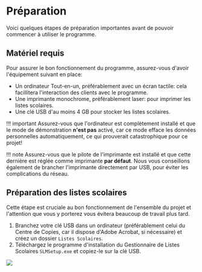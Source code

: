 # Préparation

Voici quelques étapes de préparation importantes avant de pouvoir commencer à utiliser le programme.

## Matériel requis

Pour assurer le bon fonctionnement du programme, assurez-vous d'avoir l'équipement suivant en place:

* Un ordinateur Tout-en-un, préférablement avec un écran tactile: cela facillitera l'interaction des clients avec le programme.
* Une imprimante monochrome, préférablement laser: pour imprimer les listes scolaires.
* Une clé USB d'au moins 4 GB pour stocker les listes scolaires.

!!! important
    Assurez-vous que l'ordinateur est complètement installé et que le mode de démonstration **n'est pas** activé, car ce mode efface les données personnelles automatiquement, ce qui prouverait catastrophique pour ce projet!

!!! note
    Assurez-vous que le pilote de l'imprimante est installé et que cette dernière est réglée comme imprimante **par défaut**. Nous vous conseillons également de brancher l'imprimante directement par USB, pour éviter les complications du réseau.

## Préparation des listes scolaires

Cette étape est cruciale au bon fonctionnement de l'ensemble du projet et l'attention que vous y porterez vous évitera beaucoup de travail plus tard.

1. Branchez votre clé USB dans un ordinateur (préférablement celui du Centre de Copies, car il dispose d'Adobe Acrobat, si nécessaire) et créez un dossier `Listes Scolaires`.
2. Téléchargez le programme d'installation du Gestionnaire de Listes Scolaires `SLMSetup.exe` et copiez-le sur la clé USB.

![](/img/explorer-fr-1.png)